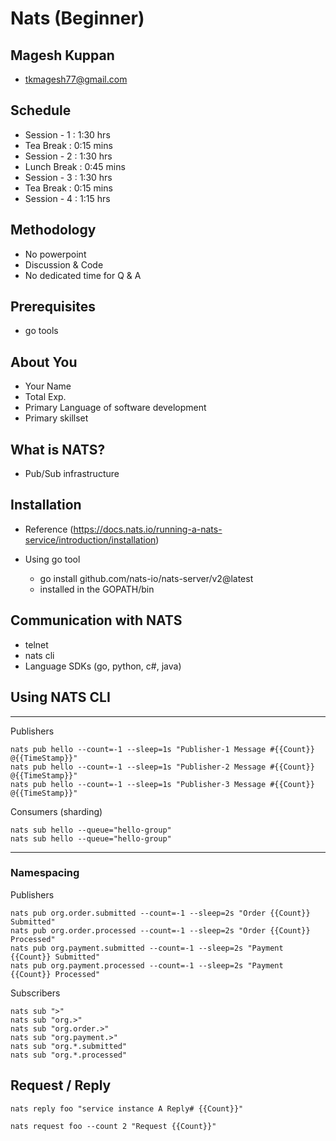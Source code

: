 # Nats (Beginner)

## Magesh Kuppan
- tkmagesh77@gmail.com

## Schedule
- Session - 1   : 1:30 hrs
- Tea Break     : 0:15 mins
- Session - 2   : 1:30 hrs
- Lunch Break   : 0:45 mins
- Session - 3   : 1:30 hrs
- Tea Break     : 0:15 mins
- Session - 4   : 1:15 hrs

## Methodology
- No powerpoint
- Discussion & Code
- No dedicated time for Q & A

## Prerequisites
- go tools

## About You
- Your Name
- Total Exp.
- Primary Language of software development
- Primary skillset

## What is NATS?
- Pub/Sub infrastructure


## Installation
- Reference (https://docs.nats.io/running-a-nats-service/introduction/installation)

- Using go tool
    - go install github.com/nats-io/nats-server/v2@latest
    - installed in the GOPATH/bin

## Communication with NATS
- telnet
- nats cli
- Language SDKs (go, python, c#, java)

## Using NATS CLI

---------------
Publishers
```
nats pub hello --count=-1 --sleep=1s "Publisher-1 Message #{{Count}} @{{TimeStamp}}"
nats pub hello --count=-1 --sleep=1s "Publisher-2 Message #{{Count}} @{{TimeStamp}}"
nats pub hello --count=-1 --sleep=1s "Publisher-3 Message #{{Count}} @{{TimeStamp}}"
```

Consumers (sharding)
```
nats sub hello --queue="hello-group"
nats sub hello --queue="hello-group"
```
-----------------

### Namespacing
Publishers
```
nats pub org.order.submitted --count=-1 --sleep=2s "Order {{Count}} Submitted"
nats pub org.order.processed --count=-1 --sleep=2s "Order {{Count}} Processed"
nats pub org.payment.submitted --count=-1 --sleep=2s "Payment {{Count}} Submitted"
nats pub org.payment.processed --count=-1 --sleep=2s "Payment {{Count}} Processed"
```

Subscribers
```
nats sub ">"
nats sub "org.>"
nats sub "org.order.>"
nats sub "org.payment.>"
nats sub "org.*.submitted"
nats sub "org.*.processed"
```

## Request / Reply
```
nats reply foo "service instance A Reply# {{Count}}"
```
```
nats request foo --count 2 "Request {{Count}}"
```



